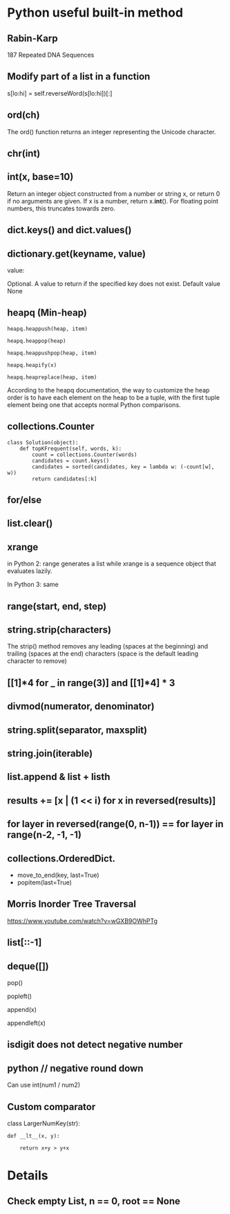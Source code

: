 # Python useful built-in method


## Rabin-Karp
187 Repeated DNA Sequences

## Modify part of a list in a function

s[lo:hi] = self.reverseWord(s[lo:hi])[:]


## ord(ch)

The ord() function returns an integer representing the Unicode character.

## chr(int)


## int(x, base=10)

Return an integer object constructed from a number or string x, or return 0 if no arguments are given. If x is a number, return x.__int__(). For floating point numbers, this truncates towards zero.

## dict.keys() and dict.values()

## dictionary.get(keyname, value)
value:

Optional. A value to return if the specified key does not exist.
Default value None


## heapq (Min-heap)

    heapq.heappush(heap, item)

    heapq.heappop(heap)

    heapq.heappushpop(heap, item)

    heapq.heapify(x)

    heapq.heapreplace(heap, item)

According to the heapq documentation, the way to customize the heap order is to have each element on the heap to be a tuple, with the first tuple element being one that accepts normal Python comparisons.

## collections.Counter
    class Solution(object):
        def topKFrequent(self, words, k):
            count = collections.Counter(words)
            candidates = count.keys()
            candidates = sorted(candidates, key = lambda w: (-count[w], w))
            return candidates[:k]
## for/else

## list.clear()

## xrange

in Python 2: range generates a list while xrange is a sequence object that evaluates lazily.

In Python 3: same


## range(start, end, step)

## string.strip(characters)

The strip() method removes any leading (spaces at the beginning) and trailing (spaces at the end) characters (space is the default leading character to remove)

## [[1]*4 for _ in range(3)] and [[1]*4] * 3

## divmod(numerator, denominator)

## string.split(separator, maxsplit)

## string.join(iterable)

## list.append & list + listh

## results += [x | (1 << i) for x in reversed(results)]

## for layer in reversed(range(0, n-1)) == for layer in range(n-2, -1, -1)

## collections.OrderedDict.
* move_to_end(key, last=True)
* popitem(last=True)


## Morris Inorder Tree Traversal
https://www.youtube.com/watch?v=wGXB9OWhPTg

## list[::-1]


## deque([])
pop()

popleft()

append(x)

appendleft(x)


## isdigit does not detect negative number


## python // negative round down
Can use int(num1 / num2)

## Custom comparator
class LargerNumKey(str):

    def __lt__(x, y):

        return x+y > y+x

# Details

## Check empty List, n == 0, root == None



